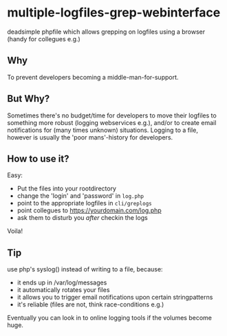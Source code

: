 multiple-logfiles-grep-webinterface
===================================

deadsimple phpfile which allows grepping on logfiles using a browser (handy for collegues e.g.)

## Why

To prevent developers becoming a middle-man-for-support.

## But Why?

Sometimes there's no budget/time for developers to move their logfiles to something more robust (logging webservices e.g.), 
and/or to create email notifications for (many times unknown) situations.
Logging to a file, however is usually the 'poor mans'-history for developers.

## How to use it?

Easy:

* Put the files into your rootdirectory
* change the 'login' and 'password' in `log.php`
* point to the appropriate logfiles in `cli/greplogs`
* point collegues to https://yourdomain.com/log.php
* ask them to disturb you *after* checkin the logs

Voila!

## Tip

use php's syslog() instead of writing to a file, because:

* it ends up in /var/log/messages
* it automatically rotates your files
* it allows you to trigger email notifications upon certain stringpatterns
* it's reliable (files are not, think race-conditions e.g.)

Eventually you can look in to online logging tools if the volumes become huge.
